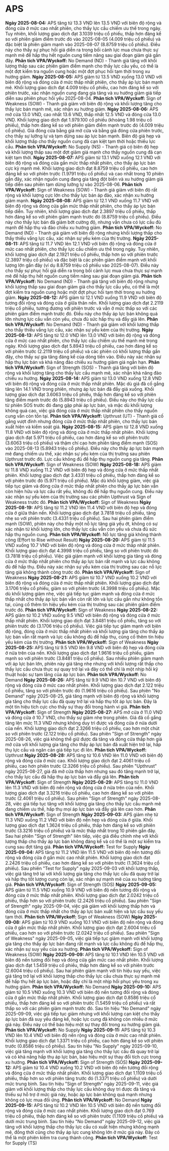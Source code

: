 # APS

**Ngày 2025-08-04:** APS tăng từ 13.3 VND lên 13.5 VND với biên độ rộng và đóng cửa ở mức cao nhất phiên, cho thấy lực cầu chiếm ưu thế trong ngày. Tuy nhiên, khối lượng giao dịch đạt 3.1039 triệu cổ phiếu, thấp hơn đáng kể so với phiên giảm điểm trước đó vào 2025-08-05 (4.009 triệu cổ phiếu) và đặc biệt là phiên giảm mạnh vào 2025-08-07 (8.8759 triệu cổ phiếu). Điều này cho thấy sự phục hồi giá diễn ra trong bối cảnh lực mua chưa thực sự mạnh mẽ để hấp thụ hết nguồn cung tiềm năng sau giai đoạn giảm giá gần đây. **Phân tích VPA/Wyckoff:** No Demand (ND) - Thanh giá tăng với khối lượng thấp sau các phiên giảm điểm mạnh cho thấy lực cầu yếu, có thể là một đợt kiểm tra nguồn cung hoặc một đợt phục hồi tạm thời trong xu hướng giảm.
**Ngày 2025-08-05:** APS giảm từ 13.5 VND xuống 13.0 VND với biên độ rộng và đóng cửa ở mức thấp nhất phiên, cho thấy áp lực bán mạnh mẽ. Khối lượng giao dịch đạt 4.009 triệu cổ phiếu, cao hơn đáng kể so với phiên trước, xác nhận nguồn cung đang gia tăng và xu hướng giảm giá tiếp diễn sau phiên phục hồi yếu 2025-08-04. **Phân tích VPA/Wyckoff:** Sign of Weakness (SOW) - Thanh giá giảm với biên độ rộng và khối lượng tăng cho thấy lực bán mạnh mẽ, xác nhận xu hướng giảm.
**Ngày 2025-08-06:** APS mở cửa 13.0 VND, cao nhất 13.6 VND, thấp nhất 12.5 VND và đóng cửa 13.0 VND. Khối lượng giao dịch đạt 1.979.100 cổ phiếu (khoảng 1.98 triệu cổ phiếu), thấp hơn đáng kể so với phiên giảm điểm mạnh trước đó (4.009 triệu cổ phiếu). Giá đóng cửa bằng giá mở cửa và bằng giá đóng cửa phiên trước, cho thấy sự lưỡng lự và tạm dừng sau áp lực bán mạnh. Biên độ giá hẹp và khối lượng thấp cho thấy nguồn cung đã cạn kiệt tạm thời hoặc thiếu lực cầu. **Phân tích VPA/Wyckoff:** No Supply (NS) - Thanh giá có biên độ hẹp và khối lượng thấp sau một đợt giảm giá mạnh cho thấy nguồn cung đã cạn kiệt tạm thời.
**Ngày 2025-08-07:** APS giảm từ 13.1 VND xuống 12.1 VND với biên độ rộng và đóng cửa gần mức thấp nhất phiên, cho thấy áp lực bán cực kỳ mạnh mẽ. Khối lượng giao dịch đạt 8.8759 triệu cổ phiếu, cao hơn đáng kể so với phiên trước (1.9791 triệu cổ phiếu) và cao nhất trong 10 phiên gần đây, xác nhận nguồn cung đang gia tăng đột biến và xu hướng giảm giá tiếp diễn sau phiên tạm dừng lưỡng lự vào 2025-08-06. **Phân tích VPA/Wyckoff:** Sign of Weakness (SOW) - Thanh giá giảm với biên độ rất rộng và khối lượng cực lớn cho thấy lực bán áp đảo, xác nhận xu hướng giảm mạnh.
**Ngày 2025-08-08:** APS giảm từ 12.1 VND xuống 11.7 VND với biên độ rộng và đóng cửa gần mức thấp nhất phiên, cho thấy áp lực bán tiếp diễn. Tuy nhiên, khối lượng giao dịch đạt 2.3897 triệu cổ phiếu, thấp hơn đáng kể so với phiên giảm mạnh trước đó (8.8759 triệu cổ phiếu). Điều này cho thấy lực bán đã giảm bớt cường độ, nhưng vẫn chưa có lực cầu đủ mạnh để hấp thụ và đảo chiều xu hướng giảm. **Phân tích VPA/Wyckoff:** No Demand (ND) - Thanh giá giảm với biên độ rộng nhưng khối lượng thấp cho thấy thiếu vắng lực cầu, xác nhận sự yếu kém của thị trường.
**Ngày 2025-08-11:** APS tăng từ 11.7 VND lên 12.1 VND với biên độ rộng và đóng cửa ở mức cao nhất phiên, cho thấy lực cầu chiếm ưu thế trong ngày. Tuy nhiên, khối lượng giao dịch đạt 2.1921 triệu cổ phiếu, thấp hơn so với phiên trước (2.3897 triệu cổ phiếu) và đặc biệt là các phiên giảm điểm mạnh với khối lượng lớn gần đây (ví dụ 8.8759 triệu cổ phiếu vào 2025-08-07). Điều này cho thấy sự phục hồi giá diễn ra trong bối cảnh lực mua chưa thực sự mạnh mẽ để hấp thụ hết nguồn cung tiềm năng sau giai đoạn giảm giá. **Phân tích VPA/Wyckoff:** No Demand (ND) - Thanh giá tăng với biên độ rộng nhưng khối lượng thấp sau giai đoạn giảm giá cho thấy lực cầu yếu, có thể là một đợt kiểm tra nguồn cung hoặc một đợt phục hồi tạm thời trong xu hướng giảm.
**Ngày 2025-08-12:** APS giảm từ 12.1 VND xuống 11.9 VND với biên độ tương đối rộng và đóng cửa ở giữa thân nến. Khối lượng giao dịch đạt 2.2119 triệu cổ phiếu, tương đương với phiên trước và vẫn ở mức thấp so với các phiên giảm điểm mạnh trước đó. Điều này cho thấy áp lực bán không quá lớn nhưng lực cầu vẫn còn yếu, chưa đủ sức hấp thụ và đẩy giá lên. **Phân tích VPA/Wyckoff:** No Demand (ND) - Thanh giá giảm với khối lượng thấp cho thấy thiếu vắng lực cầu, xác nhận sự yếu kém của thị trường.
**Ngày 2025-08-13:** APS tăng từ 12.0 VND lên 13.0 VND với biên độ rộng và đóng cửa ở mức cao nhất phiên, cho thấy lực cầu chiếm ưu thế mạnh mẽ trong ngày. Khối lượng giao dịch đạt 5.8943 triệu cổ phiếu, cao hơn đáng kể so với phiên trước (2.2119 triệu cổ phiếu) và các phiên có khối lượng thấp gần đây, cho thấy sự gia tăng đáng kể của dòng tiền vào. Điều này xác nhận sự hấp thụ lực bán và khả năng đảo chiều xu hướng giảm giá ngắn hạn. **Phân tích VPA/Wyckoff:** Sign of Strength (SOS) - Thanh giá tăng với biên độ rộng và khối lượng tăng cho thấy lực cầu mạnh mẽ, xác nhận khả năng đảo chiều xu hướng.
**Ngày 2025-08-14:** APS giảm từ 13.0 VND xuống 12.8 VND với biên độ rộng và đóng cửa ở mức thấp nhất phiên. Mặc dù giá đã cố gắng tăng lên 14.1 VND trong phiên, nhưng áp lực bán đã đẩy giá xuống. Khối lượng giao dịch đạt 3.6063 triệu cổ phiếu, thấp hơn đáng kể so với phiên tăng điểm mạnh trước đó (5.8943 triệu cổ phiếu). Điều này cho thấy lực cầu từ phiên SOS trước đó đang gặp phải áp lực bán, và mặc dù khối lượng không quá cao, việc giá đóng cửa ở mức thấp nhất phiên cho thấy nguồn cung vẫn còn tồn tại. **Phân tích VPA/Wyckoff:** Upthrust (UT) - Thanh giá cố gắng vượt đỉnh nhưng đóng cửa ở mức thấp nhất phiên, cho thấy lực bán xuất hiện và kiểm soát giá.
**Ngày 2025-08-15:** APS giảm từ 12.8 VND xuống 11.8 VND với biên độ rộng và đóng cửa ở mức thấp nhất phiên. Khối lượng giao dịch đạt 5.971 triệu cổ phiếu, cao hơn đáng kể so với phiên trước (3.6063 triệu cổ phiếu) và thậm chí cao hơn phiên tăng điểm mạnh (SOS) vào 2025-08-13 (5.8943 triệu cổ phiếu). Điều này cho thấy áp lực bán mạnh mẽ đang chiếm ưu thế, xác nhận sự yếu kém của thị trường sau phiên Upthrust trước đó. Lực cầu không đủ để hấp thụ nguồn cung gia tăng. **Phân tích VPA/Wyckoff:** Sign of Weakness (SOW)
**Ngày 2025-08-18:** APS giảm từ 11.8 VND xuống 11.2 VND với biên độ hẹp và đóng cửa ở mức thấp nhất phiên. Khối lượng giao dịch đạt 3.4331 triệu cổ phiếu, thấp hơn đáng kể so với phiên trước đó (5.971 triệu cổ phiếu). Mặc dù khối lượng giảm, việc giá tiếp tục giảm và đóng cửa ở mức thấp nhất phiên cho thấy áp lực bán vẫn còn hiện hữu và lực cầu rất yếu, không đủ để hấp thụ nguồn cung. Điều này xác nhận sự yếu kém của thị trường sau các phiên Upthrust và Sign of Weakness trước đó. **Phân tích VPA/Wyckoff:** Sign of Weakness
**Ngày 2025-08-19:** APS tăng từ 11.2 VND lên 11.4 VND với biên độ hẹp và đóng cửa ở giữa thân nến. Khối lượng giao dịch đạt 3.7818 triệu cổ phiếu, tăng nhẹ so với phiên trước (3.4331 triệu cổ phiếu). Sau hai phiên giảm điểm mạnh (SOW), phiên này cho thấy một nỗ lực tăng giá yếu ớt, không có sự xác nhận từ khối lượng lớn, cho thấy lực cầu vẫn còn yếu và chưa đủ sức hấp thụ nguồn cung. **Phân tích VPA/Wyckoff:** Nỗ lực tăng giá không thành công (Effort to Rise without Result)
**Ngày 2025-08-20:** APS giảm từ 11.5 VND xuống 10.7 VND với biên độ rộng và đóng cửa ở mức thấp nhất phiên. Khối lượng giao dịch đạt 4.3998 triệu cổ phiếu, tăng so với phiên trước đó (3.7818 triệu cổ phiếu). Việc giá giảm mạnh với khối lượng gia tăng và đóng cửa ở mức thấp nhất phiên cho thấy áp lực bán rất mạnh và lực cầu không đủ để hấp thụ. Điều này xác nhận sự yếu kém của thị trường sau các nỗ lực tăng giá không thành công trước đó. **Phân tích VPA/Wyckoff:** Sign of Weakness
**Ngày 2025-08-21:** APS giảm từ 10.7 VND xuống 10.2 VND với biên độ rộng và đóng cửa ở mức thấp nhất phiên. Khối lượng giao dịch đạt 3.1706 triệu cổ phiếu, giảm so với phiên trước (4.3998 triệu cổ phiếu). Mặc dù khối lượng giảm nhẹ, việc giá tiếp tục giảm mạnh và đóng cửa ở mức thấp nhất cho thấy áp lực bán vẫn còn rất lớn và lực cầu gần như không tồn tại, củng cố thêm tín hiệu yếu kém của thị trường sau các phiên giảm điểm trước đó. **Phân tích VPA/Wyckoff:** Sign of Weakness
**Ngày 2025-08-22:** APS giảm từ 10.2 VND xuống 9.5 VND với biên độ rộng và đóng cửa ở mức thấp nhất phiên. Khối lượng giao dịch đạt 3.8481 triệu cổ phiếu, tăng so với phiên trước đó (3.1706 triệu cổ phiếu). Việc giá tiếp tục giảm mạnh với biên độ rộng, đóng cửa ở mức thấp nhất phiên và khối lượng gia tăng cho thấy áp lực bán vẫn rất mạnh và lực cầu không đủ để hấp thụ, củng cố thêm tín hiệu yếu kém của thị trường. **Phân tích VPA/Wyckoff:** Sign of Weakness
**Ngày 2025-08-25:** APS tăng từ 9.5 VND lên 9.8 VND với biên độ hẹp và đóng cửa ở nửa trên của nến. Khối lượng giao dịch đạt 1.9616 triệu cổ phiếu, giảm mạnh so với phiên trước (3.8481 triệu cổ phiếu). Sau nhiều phiên giảm mạnh với áp lực bán lớn, phiên này giá tăng nhẹ nhưng với khối lượng rất thấp cho thấy lực cầu chưa thực sự quay trở lại và đây có thể chỉ là một nhịp hồi kỹ thuật hoặc sự tạm lắng của áp lực bán. **Phân tích VPA/Wyckoff:** No Demand
**Ngày 2025-08-26:** APS tăng từ 9.9 VND lên 10.7 VND với biên độ rộng và đóng cửa ở mức cao nhất phiên. Khối lượng giao dịch đạt 2.122 triệu cổ phiếu, tăng so với phiên trước đó (1.9616 triệu cổ phiếu). Sau phiên "No Demand" ngày 2025-08-25, giá tăng mạnh với biên độ rộng và khối lượng gia tăng cho thấy lực cầu đã quay trở lại và hấp thụ tốt áp lực bán. Đây là một tín hiệu tích cực cho thấy sự thay đổi trong hành vi giá. **Phân tích VPA/Wyckoff:** Sign of Strength
**Ngày 2025-08-27:** APS mở cửa ở 11.0 VND và đóng cửa ở 10.7 VND, cho thấy sự giảm nhẹ trong phiên. Giá đã cố gắng tăng lên mức 11.3 VND nhưng không duy trì được và đóng cửa ở nửa dưới của nến. Khối lượng giao dịch đạt 2.3266 triệu cổ phiếu, cao hơn một chút so với phiên trước (2.122 triệu cổ phiếu). Sau phiên "Sign of Strength" ngày 2025-08-26, việc giá không thể giữ được đà tăng và đóng cửa thấp hơn giá mở cửa với khối lượng gia tăng cho thấy áp lực bán đã xuất hiện trở lại, hấp thụ lực cầu và ngăn cản giá tiếp tục đi lên. **Phân tích VPA/Wyckoff:** Upthrust
**Ngày 2025-08-28:** APS tăng từ 10.6 VND lên 11.0 VND với biên độ rộng và đóng cửa ở mức cao. Khối lượng giao dịch đạt 2.4061 triệu cổ phiếu, cao hơn phiên trước (2.3266 triệu cổ phiếu). Sau phiên "Upthrust" ngày 2025-08-27, giá đã mở cửa thấp hơn nhưng sau đó tăng mạnh trở lại, cho thấy lực cầu đã hấp thụ áp lực bán và đẩy giá lên. **Phân tích VPA/Wyckoff:** Sign of Strength
**Ngày 2025-08-29:** APS tăng từ 11.0 VND lên 11.3 VND với biên độ nến rộng và đóng cửa ở nửa trên của nến. Khối lượng giao dịch đạt 3.3216 triệu cổ phiếu, cao hơn đáng kể so với phiên trước (2.4061 triệu cổ phiếu). Sau phiên "Sign of Strength" ngày 2025-08-28, việc giá tiếp tục tăng với khối lượng gia tăng cho thấy lực cầu mạnh mẽ đang chiếm ưu thế, hấp thụ mọi áp lực bán và đẩy giá lên cao hơn. **Phân tích VPA/Wyckoff:** Sign of Strength
**Ngày 2025-09-03:** APS giảm nhẹ từ 11.3 VND xuống 11.2 VND với biên độ nến hẹp và đóng cửa ở giữa. Khối lượng giao dịch đạt 1.3624 triệu cổ phiếu, thấp hơn đáng kể so với phiên trước (3.3216 triệu cổ phiếu) và là mức thấp nhất trong 10 phiên gần đây. Sau hai phiên "Sign of Strength" liên tiếp, việc giá điều chỉnh nhẹ với khối lượng thấp cho thấy áp lực bán không đáng kể và có thể là một sự kiểm tra cung sau đợt tăng giá. **Phân tích VPA/Wyckoff:** Test for Supply
**Ngày 2025-09-04:** APS tăng từ 11.2 VND lên 11.5 VND với biên độ nến tương đối rộng và đóng cửa ở gần mức cao nhất phiên. Khối lượng giao dịch đạt 2.2426 triệu cổ phiếu, cao hơn đáng kể so với phiên trước (1.3624 triệu cổ phiếu). Sau phiên "Test for Supply" ngày 2025-09-03 với khối lượng thấp, việc giá tăng trở lại với khối lượng gia tăng cho thấy lực cầu đã quay trở lại và hấp thụ tốt lượng cung còn lại, xác nhận sự mạnh mẽ của xu hướng tăng giá. **Phân tích VPA/Wyckoff:** Sign of Strength (SOS)
**Ngày 2025-09-05:** APS giảm từ 11.5 VND xuống 10.9 VND với biên độ nến tương đối rộng và đóng cửa ở mức thấp nhất phiên. Khối lượng giao dịch đạt 2.0242 triệu cổ phiếu, thấp hơn so với phiên trước (2.2426 triệu cổ phiếu). Sau phiên "Sign of Strength" ngày 2025-09-04, việc giá giảm với khối lượng thấp hơn và đóng cửa ở mức thấp nhất cho thấy áp lực bán xuất hiện và lực cầu suy yếu tạm thời. **Phân tích VPA/Wyckoff:** Sign of Weakness (SOW)
**Ngày 2025-09-08:** APS giảm từ 10.9 VND xuống 10.1 VND với biên độ nến rộng và đóng cửa ở gần mức thấp nhất phiên. Khối lượng giao dịch đạt 2.6004 triệu cổ phiếu, cao hơn so với phiên trước (2.0242 triệu cổ phiếu). Sau phiên "Sign of Weakness" ngày 2025-09-05, việc giá tiếp tục giảm mạnh với khối lượng gia tăng cho thấy áp lực bán đang rất mạnh và lực cầu không đủ để hấp thụ, xác nhận sự suy yếu của xu hướng. **Phân tích VPA/Wyckoff:** Sign of Weakness (SOW)
**Ngày 2025-09-09:** APS tăng từ 10.1 VND lên 10.5 VND với biên độ nến tương đối hẹp và đóng cửa gần mức cao nhất phiên. Khối lượng giao dịch đạt 1.5459 triệu cổ phiếu, thấp hơn đáng kể so với phiên trước (2.6004 triệu cổ phiếu). Sau hai phiên giảm mạnh với tín hiệu suy yếu, việc giá tăng trở lại với khối lượng thấp cho thấy lực cầu chưa thực sự mạnh mẽ để hấp thụ hết áp lực bán, hoặc đây chỉ là một nhịp hồi phục yếu trong xu hướng giảm. **Phân tích VPA/Wyckoff:** No Demand
**Ngày 2025-09-10:** APS giảm từ 10.5 VND xuống 10.3 VND với biên độ nến tương đối rộng và đóng cửa ở gần mức thấp nhất phiên. Khối lượng giao dịch đạt 0.8586 triệu cổ phiếu, thấp hơn đáng kể so với phiên trước (1.5459 triệu cổ phiếu) và rất thấp so với các phiên giảm mạnh trước đó. Sau tín hiệu "No Demand" ngày 2025-09-09, việc giá tiếp tục giảm nhưng với khối lượng cạn kiệt cho thấy áp lực bán đã suy yếu đáng kể, hoặc lực cung đã không còn nhiều ở mức giá này. Điều này có thể báo hiệu một sự thay đổi trong xu hướng giảm giá. **Phân tích VPA/Wyckoff:** No Supply
**Ngày 2025-09-11:** APS tăng từ 10.3 VND lên 10.4 VND với biên độ nến rộng và đóng cửa ở mức cao nhất phiên. Khối lượng giao dịch đạt 1.3371 triệu cổ phiếu, cao hơn đáng kể so với phiên trước (0.8586 triệu cổ phiếu). Sau tín hiệu "No Supply" ngày 2025-09-10, việc giá tăng mạnh với khối lượng gia tăng cho thấy lực cầu đã quay trở lại và có khả năng hấp thụ áp lực bán, báo hiệu một sự thay đổi tích cực trong xu hướng. **Phân tích VPA/Wyckoff:** Sign of Strength (SOS)
**Ngày 2025-09-12:** APS giảm từ 10.4 VND xuống 10.2 VND với biên độ nến tương đối rộng và đóng cửa ở mức thấp nhất phiên. Khối lượng giao dịch đạt 1.1109 triệu cổ phiếu, thấp hơn so với phiên tăng trước đó (1.3371 triệu cổ phiếu) và dưới mức trung bình. Sau tín hiệu "Sign of Strength" ngày 2025-09-11, việc giá giảm với khối lượng thấp cho thấy lực cầu không duy trì được đà tăng và thiếu sự hỗ trợ ở mức giá này, hoặc áp lực bán không quá mạnh nhưng không có lực mua đối ứng. **Phân tích VPA/Wyckoff:** No Demand
**Ngày 2025-09-15:** APS tăng từ 10.2 VND lên 10.5 VND với biên độ nến tương đối rộng và đóng cửa ở mức cao nhất phiên. Khối lượng giao dịch đạt 0.769 triệu cổ phiếu, thấp hơn đáng kể so với phiên trước (1.1109 triệu cổ phiếu) và dưới mức trung bình. Sau tín hiệu "No Demand" ngày 2025-09-12, việc giá tăng với khối lượng thấp cho thấy lực cầu có xuất hiện nhưng không mạnh mẽ, đồng thời cũng cho thấy áp lực cung không lớn ở mức giá này. Đây có thể là một phiên kiểm tra cung thành công. **Phân tích VPA/Wyckoff:** Test for Supply (TS)
